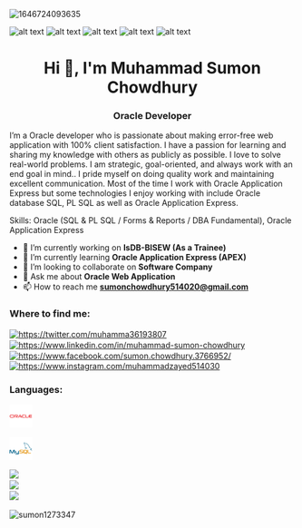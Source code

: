 ![1646724093635](https://github.com/Sumon1273347/Sumon1273347/assets/146906768/debc7098-7823-443a-8c97-c0ade2eb4556)


![ alt text ](https://img.shields.io/badge/oracle-SQL-F80000?style=for-the-badge&logo=oracle)
![ alt text ](https://img.shields.io/badge/oracle-PL/SQL-F80000?style=for-the-badge&logo=oracle)
![ alt text ](https://img.shields.io/badge/oracle-Forms-F80000?style=for-the-badge&logo=oracle)
![ alt text ](https://img.shields.io/badge/oracle-Reports-F80000?style=for-the-badge&logo=oracle)
![ alt text ](https://img.shields.io/badge/oracle-APEX-F80000?style=for-the-badge&logo=oracle)


<h1 align="center">Hi 👋, I'm Muhammad Sumon Chowdhury</h1>
<h3 align="center">Oracle Developer</h3>



I’m a Oracle developer who is passionate about making error-free web application with 100% client satisfaction. I have a passion for learning and sharing my knowledge with others as publicly as possible. I love to solve real-world problems. I am strategic, goal-oriented, and always work with an end goal in mind.. I pride myself on doing quality work and maintaining excellent communication. Most of the time I work with Oracle Application Express but some technologies I enjoy working with include Oracle database SQL, PL SQL  as well as Oracle Application Express.

Skills: Oracle (SQL & PL SQL / Forms & Reports / DBA Fundamental),  Oracle Application Express


- 🔭 I’m currently working on **IsDB-BISEW (As a Trainee)**
- 🌱 I’m currently learning **Oracle Application Express (APEX)**
- 👯 I’m looking to collaborate on **Software Company**
- 💬 Ask me about **Oracle Web Application**
- 📫 How to reach me **sumonchowdhury514020@gmail.com**

 
<h3 align="left">Where to find me:</h3>

<a href="https://twitter.com/https://twitter.com/muhamma36193807" target="blank"><img align="center" src="https://raw.githubusercontent.com/rahuldkjain/github-profile-readme-generator/master/src/images/icons/Social/twitter.svg" alt="https://twitter.com/muhamma36193807" height="30" width="40" /></a>
<a href="https://linkedin.com/in/https://www.linkedin.com/in/muhammad-sumon-chowdhury" target="blank"><img align="center" src="https://raw.githubusercontent.com/rahuldkjain/github-profile-readme-generator/master/src/images/icons/Social/linked-in-alt.svg" alt="https://www.linkedin.com/in/muhammad-sumon-chowdhury" height="30" width="40" /></a>
<a href="https://fb.com/https://www.facebook.com/sumon.chowdhury.3766952/" target="blank"><img align="center" src="https://raw.githubusercontent.com/rahuldkjain/github-profile-readme-generator/master/src/images/icons/Social/facebook.svg" alt="https://www.facebook.com/sumon.chowdhury.3766952/" height="30" width="40" /></a>
<a href="https://instagram.com/https://www.instagram.com/muhammadzayed514030" target="blank"><img align="center" src="https://raw.githubusercontent.com/rahuldkjain/github-profile-readme-generator/master/src/images/icons/Social/instagram.svg" alt="https://www.instagram.com/muhammadzayed514030" height="30" width="40" /></a>
</p>

<h3 align="left">Languages:</h3>
<p align="left"> <a href="https://www.oracle.com/" target="_blank" rel="noreferrer"> <img src="https://raw.githubusercontent.com/devicons/devicon/master/icons/oracle/oracle-original.svg" alt="oracle" width="40" height="40"/> </a> </p> <p align="left"> <a href="https://www.mysql.com/" target="_blank" rel="noreferrer"> <img src="https://raw.githubusercontent.com/devicons/devicon/master/icons/mysql/mysql-original-wordmark.svg" alt="mysql" width="40" height="40"/> </a> </p>



![](https://github-readme-stats.vercel.app/api?username=Sumon1273347&theme=maroongold&hide_border=false&include_all_commits=false&count_private=false)<br/>
![](https://github-readme-streak-stats.herokuapp.com/?user=Sumon1273347&theme=maroongold&hide_border=false)<br/>
![](https://github-readme-stats.vercel.app/api/top-langs/?username=Sumon1273347&theme=maroongold&hide_border=false&include_all_commits=false&count_private=false&layout=compact)

<p align="left"> <img src="https://komarev.com/ghpvc/?username=sumon1273347&label=Profile%20views&color=0e75b6&style=flat" alt="sumon1273347" /> </p>











